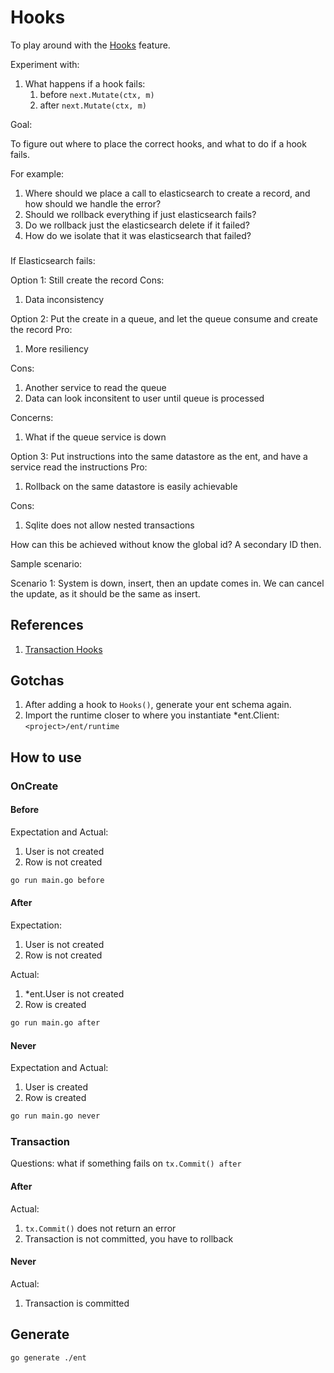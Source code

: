 # Hooks

To play around with the [Hooks](https://entgo.io/docs/hooks) feature.

Experiment with:
1. What happens if a hook fails:
   1. before `next.Mutate(ctx, m)`
   2. after `next.Mutate(ctx, m)`

Goal:

To figure out where to place the correct hooks, and what to do if a hook fails.

For example:

1. Where should we place a call to elasticsearch to create a record, and how should we handle the error?
  1. Should we rollback everything if just elasticsearch fails?
  2. Do we rollback just the elasticsearch delete if it failed?
  3. How do we isolate that it was elasticsearch that failed?

### 
If Elasticsearch fails:

Option 1: Still create the record
Cons:
1. Data inconsistency

Option 2: Put the create in a queue, and let the queue consume and create the record
Pro:
1. More resiliency

Cons:
1. Another service to read the queue
2. Data can look inconsitent to user until queue is processed

Concerns:
1. What if the queue service is down

Option 3: Put instructions into the same datastore as the ent, and have a service read the instructions
Pro:
1. Rollback on the same datastore is easily achievable

Cons:
1. Sqlite does not allow nested transactions

How can this be achieved without know the global id? A secondary ID then.

Sample scenario:

Scenario 1: System is down, insert, then an update comes in.
We can cancel the update, as it should be the same as insert.


## References

1. [Transaction Hooks](https://entgo.io/docs/transactions/#hooks)

## Gotchas

1. After adding a hook to `Hooks()`, generate your ent schema again.
2. Import the runtime closer to where you instantiate *ent.Client:  `<project>/ent/runtime`

## How to use

### OnCreate

#### Before

Expectation and Actual:
1. User is not created
1. Row is not created

```sh
go run main.go before
```

#### After

Expectation:
1. User is not created
1. Row is not created

Actual:
1. *ent.User is not created
1. Row is created

```sh
go run main.go after
```

#### Never

Expectation and Actual:
1. User is created
1. Row is created

```sh
go run main.go never
```

### Transaction

Questions: what if something fails on `tx.Commit() after`

#### After

Actual:
1. `tx.Commit()` does not return an error
1. Transaction is not committed, you have to rollback

#### Never

Actual:
1. Transaction is committed

## Generate

```sh
go generate ./ent
```